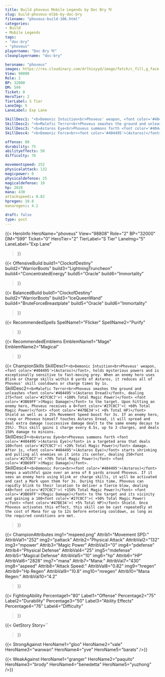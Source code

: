 ```yaml
---
title: Build phoveus Mobile Legends by Doc Bry 탁
slug: build-phoveus-mlbb-by-doc-bry
filename: "phoveus-build-106.html"
categories: 
- Build 
- Mobile Legends
tags: 
- "doc-bry"
- "phoveus"
playername: "Doc Bry 탁"
cleanplayername: "doc-bry"

heroname: "phoveus"
images: https://res.cloudinary.com/drlhixyyd/image/fetch/c_fill,g_face,f_auto/https://cdn2-build.mobagenie.my.id/p/images/banner/full/phoveus.jpg
View: 98808 
Role: 2 
BP: 32000
DM: 599 
Ticket: 0 
HeroTier: 2 
TierLabel: S Tier 
LaneImg: 5
LaneLabel: Exp Lane 

SkillDesc1: "<b>Demonic Intuition<br>Phoveus' weapon, <font color='#404495'>(Astaros)</font>, holds mysterious powers and is exceptionally sensitive to fast-moving prey. When an enemy hero uses Blink or Charge skills within 8 yards of Astaros, it reduces all of Phoveus' skill cooldowns or charge times by 1s."   
SkillDesc2: "<b>Malefic Terror<br>Phoveus smashes the ground and unleashes <font color='#404495'>(Astaros Dread)</font>, dealing 275<font color='#27C0C7'>( +100% Total Magic Power)</font> <font color='#3B69FF'>(Magic Damage)</font> to the target. Upon hitting an enemy hero, Phoveus receives a 0<font color='#27C0C7'>( +60% Total Magic Power)</font> <font color='#47BE34'>( +8% Total HP)</font> Shield as well as a 25% Movement Speed boost for 3s. If an enemy hero, creep or Phoveus himself touches Astaros Dread, it will spread and deal extra damage (successive damage dealt to the same enemy decays to 25%). This skill gains 1 charge every 8.5s, up to 3 charges, and deals 150% damage to minions."   
SkillDesc3: "<b>Astaros Eye<br>Phoveus summons forth <font color='#404495'>(Astaros Eye)</font> in a targeted area that deals 100<font color='#27C0C7'>( +20% Total Magic Power)</font> damage. After 1s, <font color='#404495'>(Astaros Eye)</font> starts shrinking and pulling all enemies on it into its center, dealing 250<font color='#27C0C7'>( +70% Total Magic Power)</font> <font color='#3B69FF'>(Magic Damage)</font>."   
SkillDesc4: "<b>Demonic Force<br><font color='#404495'>(Astaros)</font> keeps a watchful gaze over an area of 8 yards around Phoveus. If it sees an enemy hero using blink or charge skills, it will be activated and cast a Mark upon them for 3s. During this time, Phoveus can rapidly blink to their location to deliver a fierce blow, dealing 440<font color='#27C0C7'>( +150% Total Magic Power)</font> <font color='#3B69FF'>(Magic Damage)</font> to the target and its vicinity and gaining a 160<font color='#27C0C7'>( +50% Total Magic Power)</font> <font color='#47BE34'>( +5% Total HP)</font> Shield. Once Phoveus activates this effect, this skill can be cast repeatedly at the cost of Mana for up to 12s before entering cooldown, as long as the required conditions are met."  

offense: 80 
durability: 75 
abilityeffects: 50 
difficulty: 76 

movementspeed: 252
physicalattack: 132
magicpower: 0
physicaldefense: 25
magicaldefense: 10
hp: 2828
mana: 430
attackspeed:: 0.82
hpregen: 10.8
manaregen:: 4.2

draft: false
type: post
---
```


{{< HeroInfo 
HeroName="phoveus" 
View="98808" 
Role="2" 
BP="32000" 
DM="599" 
Ticket="0" 
HeroTier="2" 
TierLabel="S Tier" 
LaneImg="5" 
LaneLabel="Exp Lane" 
>}}
 
{{< OffensiveBuild 
build1="ClockofDestiny"  
build2="WarriorBoots" 
build3="LightningTruncheon" 
build4="ConcentratedEnergy" 
build5="Oracle" 
build6="Immortality" 
>}} 

{{< BalancedBuild 
build1="ClockofDestiny"  
build2="WarriorBoots" 
build3="IceQueenWand" 
build4="BruteForceBreastplate" 
build5="Oracle" 
build6="Immortality" 
>}}


{{< RecommendedSpells 
SpellName1="Flicker" 
SpellName2="Purify" 
>}}  

{{< RecommendedEmblems 
EmblemName1="Mage" 
EmblemName2="Magical" 
>}}   

{{< ChampionSkills 
SkillDesc1=`<b>Demonic Intuition<br>Phoveus' weapon, <font color='#404495'>(Astaros)</font>, holds mysterious powers and is exceptionally sensitive to fast-moving prey. When an enemy hero uses Blink or Charge skills within 8 yards of Astaros, it reduces all of Phoveus' skill cooldowns or charge times by 1s.`   
SkillDesc2=`<b>Malefic Terror<br>Phoveus smashes the ground and unleashes <font color='#404495'>(Astaros Dread)</font>, dealing 275<font color='#27C0C7'>( +100% Total Magic Power)</font> <font color='#3B69FF'>(Magic Damage)</font> to the target. Upon hitting an enemy hero, Phoveus receives a 0<font color='#27C0C7'>( +60% Total Magic Power)</font> <font color='#47BE34'>( +8% Total HP)</font> Shield as well as a 25% Movement Speed boost for 3s. If an enemy hero, creep or Phoveus himself touches Astaros Dread, it will spread and deal extra damage (successive damage dealt to the same enemy decays to 25%). This skill gains 1 charge every 8.5s, up to 3 charges, and deals 150% damage to minions.`   
SkillDesc3=`<b>Astaros Eye<br>Phoveus summons forth <font color='#404495'>(Astaros Eye)</font> in a targeted area that deals 100<font color='#27C0C7'>( +20% Total Magic Power)</font> damage. After 1s, <font color='#404495'>(Astaros Eye)</font> starts shrinking and pulling all enemies on it into its center, dealing 250<font color='#27C0C7'>( +70% Total Magic Power)</font> <font color='#3B69FF'>(Magic Damage)</font>.`   
SkillDesc4=`<b>Demonic Force<br><font color='#404495'>(Astaros)</font> keeps a watchful gaze over an area of 8 yards around Phoveus. If it sees an enemy hero using blink or charge skills, it will be activated and cast a Mark upon them for 3s. During this time, Phoveus can rapidly blink to their location to deliver a fierce blow, dealing 440<font color='#27C0C7'>( +150% Total Magic Power)</font> <font color='#3B69FF'>(Magic Damage)</font> to the target and its vicinity and gaining a 160<font color='#27C0C7'>( +50% Total Magic Power)</font> <font color='#47BE34'>( +5% Total HP)</font> Shield. Once Phoveus activates this effect, this skill can be cast repeatedly at the cost of Mana for up to 12s before entering cooldown, as long as the required conditions are met.`   
>}}

{{< ChampionAttributes
img1="mspeed.png" Attrib1="Movement SPD:" AttribVal1="252"
img2="pattack" Attrib2="Physical Attack" AttribVal2="132"
img3="mpower" Attrib3="Magic Power" AttribVal3="0"
img4="pdefense" Attrib4="Physical Defense" AttribVal4="25"
img5="mdefense" Attrib5="Magical Defense" AttribVal5="10"
img6="hp" Attrib6="HP" AttribVal6="2828"
img7="mana" Attrib7="Mana:" AttribVal7="430"
img8="aspeed" Attrib8="Attack Speed:" AttribVal8="0.82"
img9="hregen" Attrib9="Hp Regen" AttribVal9="10.8"
img10="mregen" Attrib10="Mana Regen:" AttribVal10="4.2"
>}}


{{< FightingAbility
Percentage1="80" Label1="Offense"
Percentage2="75" Label2="Durability"
Percentage3="50" Label3="Ability Effects"
Percentage4="76" Label4="Difficulty"
 >}}

{{< GetStory 
Story=`` 
>}}

{{< StrongAgainst 
HeroName1="gloo"
HeroName2="vale"
HeroName3="wanwan"
HeroName4="yve"
HeroName5="barats"
/>}}

{{< WeakAgainst
HeroName1="granger"
HeroName2="paquito"
HeroName3="brody"
HeroName4="benedetta"
HeroName5="yuzhong"
/>}}
